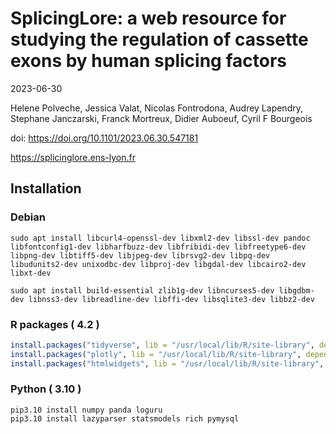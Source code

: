 # SplicingLore: a web resource for studying the regulation of cassette exons by human splicing factors

2023-06-30 

Helene Polveche, Jessica Valat, Nicolas Fontrodona, Audrey Lapendry, Stephane Janczarski, Franck Mortreux, Didier Auboeuf, Cyril F Bourgeois 

doi: https://doi.org/10.1101/2023.06.30.547181 

https://splicinglore.ens-lyon.fr

## Installation 

### Debian
```
sudo apt install libcurl4-openssl-dev libxml2-dev libssl-dev pandoc libfontconfig1-dev libharfbuzz-dev libfribidi-dev libfreetype6-dev libpng-dev libtiff5-dev libjpeg-dev librsvg2-dev libpq-dev  libudunits2-dev unixodbc-dev libproj-dev libgdal-dev libcairo2-dev libxt-dev 

sudo apt install build-essential zlib1g-dev libncurses5-dev libgdbm-dev libnss3-dev libreadline-dev libffi-dev libsqlite3-dev libbz2-dev
```

### R packages ( 4.2 )
```r
install.packages("tidyverse", lib = "/usr/local/lib/R/site-library", dependencies = T) 
install.packages("plotly", lib = "/usr/local/lib/R/site-library", dependencies = T) 
install.packages("htmlwidgets", lib = "/usr/local/lib/R/site-library", dependencies = T) 
```

### Python ( 3.10 )
```
pip3.10 install numpy panda loguru
pip3.10 install lazyparser statsmodels rich pymysql
```


